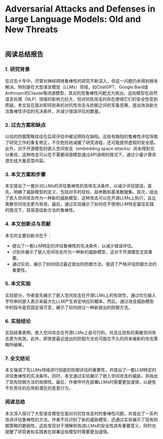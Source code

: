# Adversarial Attacks and Defenses in Large Language Models: Old and New Threats

<figure><img src="../../.gitbook/assets/image (166).png" alt=""><figcaption></figcaption></figure>

## 阅读总结报告

### 1. 研究背景

在过去十年中，尽管对神经网络鲁棒性的研究不断深入，但这一问题仍未得到根本解决。特别是在大型语言模型（LLMs）领域，如ChatGPT、Google Bard或Anthropic的Claude等闭源模型，其对抗性鲁棒性问题尤为突出。这些模型在自然语言处理（NLP）领域的影响力巨大，但对抗性攻击的存在使得它们的安全性受到质疑。本文旨在面对即将到来的对抗性攻击与防御之间的军备竞赛，提出改进新方法鲁棒性评估的先决条件，并减少错误评估的数量。

### 2. 过去方案和缺点

以往的防御策略往往在后续评估中被证明存在缺陷。这些有缺陷的鲁棒性评估导致了研究工作的重复修正，不仅危险地减缓了研究进程，还可能提供虚假的安全感。此外，对于开源模型的嵌入空间攻击（embedding space attacks）尚未得到充分重视，这种攻击可以在不需要闭源模型通过API调用的情况下，通过少量计算资源生成大量恶意内容。

### 3. 本文方案和步骤

本文提出了一套针对LLMs的评估鲁棒性的具体先决条件，以减少评估错误。首先，明确了威胁模型的定义，包括对手的目标、超参数和基准数据集。其次，提出了嵌入空间攻击作为一种新的威胁模型，这种攻击可以在开源LLMs上执行，且比离散空间攻击更为有效。最后，通过实验展示了如何在不使用LLM特定最佳实践的情况下，容易高估新方法的鲁棒性。

### 4. 本文创新点与贡献

本文的主要创新点在于：

* 提出了一套LLM特定的评估鲁棒性的先决条件，以减少错误评估。
* 识别并展示了嵌入空间攻击作为一种新的威胁模型，这对于开源模型尤其重要。
* 通过实验，展示了如何绕过最近提出的防御方法，强调了严格评估防御方法的重要性。

### 5. 本文实验

实验部分，作者首先展示了嵌入空间攻击在开源LLMs上的有效性，通过优化输入字符串的嵌入表示来最大化LLM产生肯定响应的概率。然后，通过改变威胁模型中的指令是否固定或可变，展示了如何绕过一种新提出的防御方法。

### 6. 实验结论

实验结果表明，嵌入空间攻击在开源LLMs上是可行的，并且比现有的离散空间攻击更为有效。此外，即使是最近提出的防御方法也可能在不久的将来被新的攻击策略所破解。

### 7. 全文结论

本文强调了在LLMs领域进行彻底的防御评估的重要性，并提出了一套LLM特定的评估鲁棒性的先决条件。同时，本文通过实验展示了嵌入空间攻击的威胁，并指出了现有防御方法的局限性。最后，作者呼吁在部署LLMs时需要更加谨慎，以避免不负责任的应用和潜在的恶意行为。

### 阅读总结

本文深入探讨了大型语言模型在面对对抗性攻击时的鲁棒性问题，并提出了一系列改进评估鲁棒性的方法。作者不仅识别了新的威胁模型，还通过实验展示了现有防御策略的脆弱性。这些发现对于理解和改进LLMs的安全性具有重要意义，同时也提醒了研究者和实践者在部署这些模型时需要更加谨慎。
